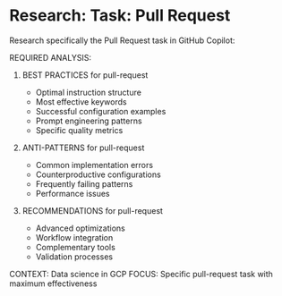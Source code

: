 # Research: Task: Pull Request

Research specifically the Pull Request task in GitHub Copilot:

REQUIRED ANALYSIS:
1. BEST PRACTICES for pull-request
   - Optimal instruction structure
   - Most effective keywords
   - Successful configuration examples
   - Prompt engineering patterns
   - Specific quality metrics

2. ANTI-PATTERNS for pull-request
   - Common implementation errors
   - Counterproductive configurations
   - Frequently failing patterns
   - Performance issues

3. RECOMMENDATIONS for pull-request
   - Advanced optimizations
   - Workflow integration
   - Complementary tools
   - Validation processes

CONTEXT: Data science in GCP
FOCUS: Specific pull-request task with maximum effectiveness
            